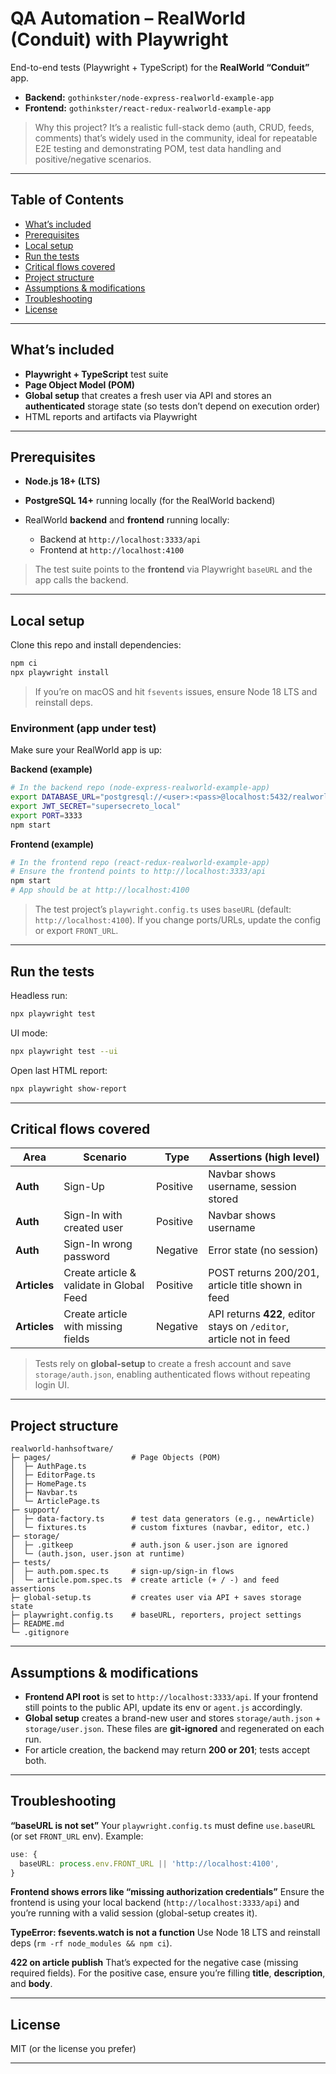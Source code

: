 # QA Automation – RealWorld (Conduit) with Playwright

End-to-end tests (Playwright + TypeScript) for the **RealWorld “Conduit”** app.

* **Backend:** `gothinkster/node-express-realworld-example-app`
* **Frontend:** `gothinkster/react-redux-realworld-example-app`

> Why this project?
> It’s a realistic full-stack demo (auth, CRUD, feeds, comments) that’s widely used in the community, ideal for repeatable E2E testing and demonstrating POM, test data handling and positive/negative scenarios.

---

## Table of Contents

* [What’s included](#whats-included)
* [Prerequisites](#prerequisites)
* [Local setup](#local-setup)
* [Run the tests](#run-the-tests)
* [Critical flows covered](#critical-flows-covered)
* [Project structure](#project-structure)
* [Assumptions & modifications](#assumptions--modifications)
* [Troubleshooting](#troubleshooting)
* [License](#license)

---

## What’s included

* **Playwright + TypeScript** test suite
* **Page Object Model (POM)**
* **Global setup** that creates a fresh user via API and stores an **authenticated** storage state (so tests don’t depend on execution order)
* HTML reports and artifacts via Playwright

---

## Prerequisites

* **Node.js 18+ (LTS)**
* **PostgreSQL 14+** running locally (for the RealWorld backend)
* RealWorld **backend** and **frontend** running locally:

  * Backend at `http://localhost:3333/api`
  * Frontend at `http://localhost:4100`

> The test suite points to the **frontend** via Playwright `baseURL` and the app calls the backend.

---

## Local setup

Clone this repo and install dependencies:

```bash
npm ci
npx playwright install
```

> If you’re on macOS and hit `fsevents` issues, ensure Node 18 LTS and reinstall deps.

### Environment (app under test)

Make sure your RealWorld app is up:

**Backend (example)**

```bash
# In the backend repo (node-express-realworld-example-app)
export DATABASE_URL="postgresql://<user>:<pass>@localhost:5432/realworld?schema=public"
export JWT_SECRET="supersecreto_local"
export PORT=3333
npm start
```

**Frontend (example)**

```bash
# In the frontend repo (react-redux-realworld-example-app)
# Ensure the frontend points to http://localhost:3333/api
npm start
# App should be at http://localhost:4100
```

> The test project’s `playwright.config.ts` uses `baseURL` (default: `http://localhost:4100`).
> If you change ports/URLs, update the config or export `FRONT_URL`.

---

## Run the tests

Headless run:

```bash
npx playwright test
```

UI mode:

```bash
npx playwright test --ui
```

Open last HTML report:

```bash
npx playwright show-report
```

---

## Critical flows covered

| Area         | Scenario                                 | Type     | Assertions (high level)                                             |
| ------------ | ---------------------------------------- | -------- | ------------------------------------------------------------------- |
| **Auth**     | Sign-Up                                  | Positive | Navbar shows username, session stored                               |
| **Auth**     | Sign-In with created user                | Positive | Navbar shows username                                               |
| **Auth**     | Sign-In wrong password                   | Negative | Error state (no session)                                            |
| **Articles** | Create article & validate in Global Feed | Positive | POST returns 200/201, article title shown in feed                   |
| **Articles** | Create article with missing fields       | Negative | API returns **422**, editor stays on `/editor`, article not in feed |

> Tests rely on **global-setup** to create a fresh account and save `storage/auth.json`, enabling authenticated flows without repeating login UI.

---

## Project structure

```
realworld-hanhsoftware/
├─ pages/                  # Page Objects (POM)
│  ├─ AuthPage.ts
│  ├─ EditorPage.ts
│  ├─ HomePage.ts
│  ├─ Navbar.ts
│  └─ ArticlePage.ts
├─ support/
│  ├─ data-factory.ts      # test data generators (e.g., newArticle)
│  └─ fixtures.ts          # custom fixtures (navbar, editor, etc.)
├─ storage/
│  ├─ .gitkeep             # auth.json & user.json are ignored
│  └─ (auth.json, user.json at runtime)
├─ tests/
│  ├─ auth.pom.spec.ts     # sign-up/sign-in flows
│  └─ article.pom.spec.ts  # create article (+ / -) and feed assertions
├─ global-setup.ts         # creates user via API + saves storage state
├─ playwright.config.ts    # baseURL, reporters, project settings
├─ README.md
└─ .gitignore
```

---

## Assumptions & modifications

* **Frontend API root** is set to `http://localhost:3333/api`.
  If your frontend still points to the public API, update its env or `agent.js` accordingly.
* **Global setup** creates a brand-new user and stores `storage/auth.json` + `storage/user.json`.
  These files are **git-ignored** and regenerated on each run.
* For article creation, the backend may return **200 or 201**; tests accept both.

---

## Troubleshooting

**“baseURL is not set”**
Your `playwright.config.ts` must define `use.baseURL` (or set `FRONT_URL` env). Example:

```ts
use: {
  baseURL: process.env.FRONT_URL || 'http://localhost:4100',
}
```

**Frontend shows errors like “missing authorization credentials”**
Ensure the frontend is using your local backend (`http://localhost:3333/api`) and you’re running with a valid session (global-setup creates it).

**TypeError: fsevents.watch is not a function**
Use Node 18 LTS and reinstall deps (`rm -rf node_modules && npm ci`).

**422 on article publish**
That’s expected for the negative case (missing required fields).
For the positive case, ensure you’re filling **title**, **description**, and **body**.

---

## License

MIT (or the license you prefer)

---

